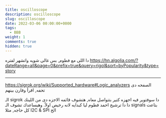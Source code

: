 ```yaml
---
title: oscilloscope
description: oscilloscope
slug: oscilloscope
date: 2022-03-06 00:00:00+0000
tags:
  - BBB
weight: 1
comments: true
hidden: true
---
```


دا اللى مع فطوم, بس غالى شويه
واتشهر لفتره
https://hn.algolia.com/?dateRange=all&page=0&prefix=true&query=rigol&sort=byPopularity&type=story

____

https://sigrok.org/wiki/Supported_hardware#Logic_analyzers
الصفحه دى تحفه, اقرأ وقارن بينهم

الـ sigrok دا سوفتوير فيه اجهزه كتير بتتواصل معاه, هتشوف قائمه الاجزه دى من اللينك دا
دا ترشيح احمد فطوم ليا كبدايه
لانه رخيص اولاً. وهيساعدك تشوف الـ signals بتاعت كل حاجه, مثلا I2C & SPI الخ

